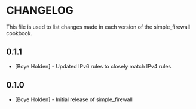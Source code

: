 CHANGELOG
=========

This file is used to list changes made in each version of the simple_firewall cookbook.

0.1.1
-----
- [Boye Holden] - Updated IPv6 rules to closely match IPv4 rules

0.1.0
-----
- [Boye Holden] - Initial release of simple_firewall